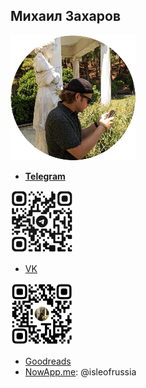 ## Михаил Захаров

![mz](/avatar-200.png)
- **[Telegram](https://t.me/isleofrussia/)**


![Telegram QR](/tg-qr.png)


- [VK](https://vk.com/isleofrussia/)


![VK QR](/vk-qr.png)


- [Goodreads](https://www.goodreads.com/zakharov)
- [NowApp.me](https://nowapp.me/): @isleofrussia
